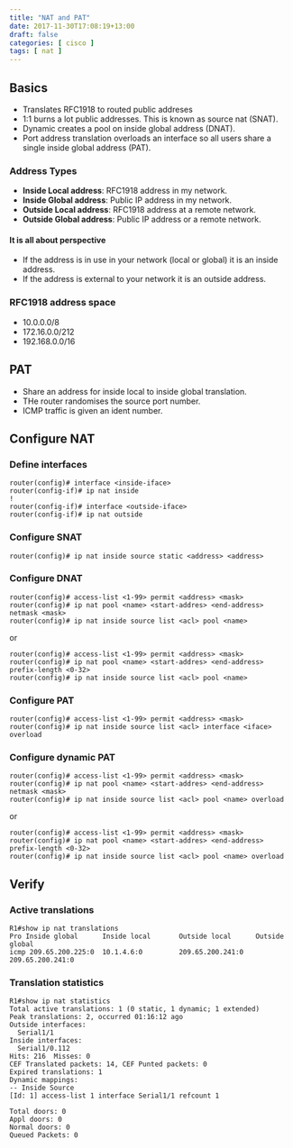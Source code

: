 ```yaml
---
title: "NAT and PAT"
date: 2017-11-30T17:08:19+13:00
draft: false
categories: [ cisco ]
tags: [ nat ]
---
```


## Basics
* Translates RFC1918 to routed public addreses
* 1:1 burns a lot public addresses.  This is known as source nat (SNAT).
* Dynamic creates a pool on inside global address (DNAT).
* Port address translation overloads an interface so all users share a single inside global address (PAT).

### Address Types
* __Inside Local address__: RFC1918 address in my network.
* __Inside Global address__: Public IP address in my network.
* __Outside Local address__: RFC1918 address at a remote network.
* __Outside Global address__: Public IP address or a remote network.

#### It is all about perspective
* If the address is in use in your network (local or global) it is an inside address.
* If the address is external to your network it is an outside address.

### RFC1918 address space
* 10.0.0.0/8
* 172.16.0.0/212
* 192.168.0.0/16

## PAT
* Share an address for inside local to inside global translation.
* THe router randomises the source port number.
* ICMP traffic is given an ident number.

## Configure NAT

### Define interfaces
```
router(config)# interface <inside-iface>
router(config-if)# ip nat inside
!
router(config-if)# interface <outside-iface>
router(config-if)# ip nat outside
```

### Configure SNAT
```
router(config)# ip nat inside source static <address> <address>
```

### Configure DNAT
```
router(config)# access-list <1-99> permit <address> <mask>
router(config)# ip nat pool <name> <start-addres> <end-address> netmask <mask>
router(config)# ip nat inside source list <acl> pool <name>
```

or

```
router(config)# access-list <1-99> permit <address> <mask>
router(config)# ip nat pool <name> <start-addres> <end-address> prefix-length <0-32>
router(config)# ip nat inside source list <acl> pool <name>
```

### Configure PAT
```
router(config)# access-list <1-99> permit <address> <mask>
router(config)# ip nat inside source list <acl> interface <iface> overload
```

### Configure dynamic PAT
```
router(config)# access-list <1-99> permit <address> <mask>
router(config)# ip nat pool <name> <start-addres> <end-address> netmask <mask>
router(config)# ip nat inside source list <acl> pool <name> overload
```

or

```
router(config)# access-list <1-99> permit <address> <mask>
router(config)# ip nat pool <name> <start-addres> <end-address> prefix-length <0-32>
router(config)# ip nat inside source list <acl> pool <name> overload
```


## Verify
### Active translations
```
R1#show ip nat translations 
Pro Inside global      Inside local       Outside local      Outside global
icmp 209.65.200.225:0  10.1.4.6:0         209.65.200.241:0   209.65.200.241:0
```

### Translation statistics
```
R1#show ip nat statistics 
Total active translations: 1 (0 static, 1 dynamic; 1 extended)
Peak translations: 2, occurred 01:16:12 ago
Outside interfaces:
  Serial1/1
Inside interfaces: 
  Serial1/0.112
Hits: 216  Misses: 0
CEF Translated packets: 14, CEF Punted packets: 0
Expired translations: 1
Dynamic mappings:
-- Inside Source
[Id: 1] access-list 1 interface Serial1/1 refcount 1

Total doors: 0
Appl doors: 0
Normal doors: 0
Queued Packets: 0
```